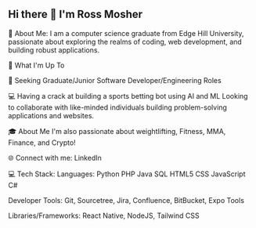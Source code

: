 ## Hi there 👋 I'm Ross Mosher
💫 About Me:
I am a computer science graduate from Edge Hill University, passionate about exploring the realms of coding, web development, and building robust applications.

🚀 What I'm Up To

🤖 Seeking Graduate/Junior Software Developer/Engineering Roles

💻 Having a crack at building a sports betting bot using AI and ML
Looking to collaborate with like-minded individuals building problem-solving applications and websites.


🎓 About Me
I'm also passionate about weightlifting, Fitness, MMA, Finance, and Crypto!


🌐 Connect with me:
LinkedIn

💻 Tech Stack:
Languages: Python PHP Java SQL HTML5 CSS JavaScript C#

Developer Tools: Git, Sourcetree, Jira, Confluence, BitBucket, Expo Tools

Libraries/Frameworks: React Native, NodeJS, Tailwind CSS
